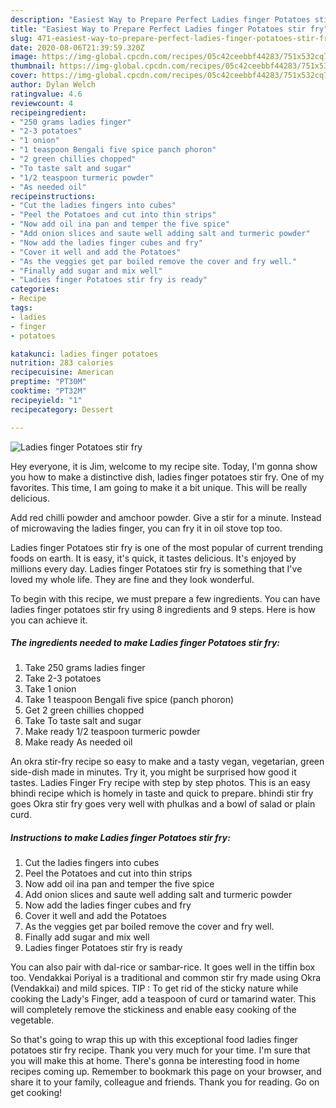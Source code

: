 ```yaml
---
description: "Easiest Way to Prepare Perfect Ladies finger Potatoes stir fry"
title: "Easiest Way to Prepare Perfect Ladies finger Potatoes stir fry"
slug: 471-easiest-way-to-prepare-perfect-ladies-finger-potatoes-stir-fry
date: 2020-08-06T21:39:59.320Z
image: https://img-global.cpcdn.com/recipes/05c42ceebbf44283/751x532cq70/ladies-finger-potatoes-stir-fry-recipe-main-photo.jpg
thumbnail: https://img-global.cpcdn.com/recipes/05c42ceebbf44283/751x532cq70/ladies-finger-potatoes-stir-fry-recipe-main-photo.jpg
cover: https://img-global.cpcdn.com/recipes/05c42ceebbf44283/751x532cq70/ladies-finger-potatoes-stir-fry-recipe-main-photo.jpg
author: Dylan Welch
ratingvalue: 4.6
reviewcount: 4
recipeingredient:
- "250 grams ladies finger"
- "2-3 potatoes"
- "1 onion"
- "1 teaspoon Bengali five spice panch phoron"
- "2 green chillies chopped"
- "To taste salt and sugar"
- "1/2 teaspoon turmeric powder"
- "As needed oil"
recipeinstructions:
- "Cut the ladies fingers into cubes"
- "Peel the Potatoes and cut into thin strips"
- "Now add oil ina pan and temper the five spice"
- "Add onion slices and saute well adding salt and turmeric powder"
- "Now add the ladies finger cubes and fry"
- "Cover it well and add the Potatoes"
- "As the veggies get par boiled remove the cover and fry well."
- "Finally add sugar and mix well"
- "Ladies finger Potatoes stir fry is ready"
categories:
- Recipe
tags:
- ladies
- finger
- potatoes

katakunci: ladies finger potatoes 
nutrition: 283 calories
recipecuisine: American
preptime: "PT30M"
cooktime: "PT32M"
recipeyield: "1"
recipecategory: Dessert

---
```



![Ladies finger Potatoes stir fry](https://img-global.cpcdn.com/recipes/05c42ceebbf44283/751x532cq70/ladies-finger-potatoes-stir-fry-recipe-main-photo.jpg)

Hey everyone, it is Jim, welcome to my recipe site. Today, I'm gonna show you how to make a distinctive dish, ladies finger potatoes stir fry. One of my favorites. This time, I am going to make it a bit unique. This will be really delicious.

Add red chilli powder and amchoor powder. Give a stir for a minute. Instead of microwaving the ladies finger, you can fry it in oil stove top too.

Ladies finger Potatoes stir fry is one of the most popular of current trending foods on earth. It is easy, it's quick, it tastes delicious. It's enjoyed by millions every day. Ladies finger Potatoes stir fry is something that I've loved my whole life. They are fine and they look wonderful.


To begin with this recipe, we must prepare a few ingredients. You can have ladies finger potatoes stir fry using 8 ingredients and 9 steps. Here is how you can achieve it.

<!--inarticleads1-->

##### The ingredients needed to make Ladies finger Potatoes stir fry:

1. Take 250 grams ladies finger
1. Take 2-3 potatoes
1. Take 1 onion
1. Take 1 teaspoon Bengali five spice (panch phoron)
1. Get 2 green chillies chopped
1. Take To taste salt and sugar
1. Make ready 1/2 teaspoon turmeric powder
1. Make ready As needed oil


An okra stir-fry recipe so easy to make and a tasty vegan, vegetarian, green side-dish made in minutes. Try it, you might be surprised how good it tastes. Ladies Finger Fry recipe with step by step photos. This is an easy bhindi recipe which is homely in taste and quick to prepare. bhindi stir fry goes Okra stir fry goes very well with phulkas and a bowl of salad or plain curd. 

<!--inarticleads2-->

##### Instructions to make Ladies finger Potatoes stir fry:

1. Cut the ladies fingers into cubes
1. Peel the Potatoes and cut into thin strips
1. Now add oil ina pan and temper the five spice
1. Add onion slices and saute well adding salt and turmeric powder
1. Now add the ladies finger cubes and fry
1. Cover it well and add the Potatoes
1. As the veggies get par boiled remove the cover and fry well.
1. Finally add sugar and mix well
1. Ladies finger Potatoes stir fry is ready


You can also pair with dal-rice or sambar-rice. It goes well in the tiffin box too. Vendakkai Poriyal is a traditional and common stir fry made using Okra (Vendakkai) and mild spices. TIP : To get rid of the sticky nature while cooking the Lady&#39;s Finger, add a teaspoon of curd or tamarind water. This will completely remove the stickiness and enable easy cooking of the vegetable. 

So that's going to wrap this up with this exceptional food ladies finger potatoes stir fry recipe. Thank you very much for your time. I'm sure that you will make this at home. There's gonna be interesting food in home recipes coming up. Remember to bookmark this page on your browser, and share it to your family, colleague and friends. Thank you for reading. Go on get cooking!
